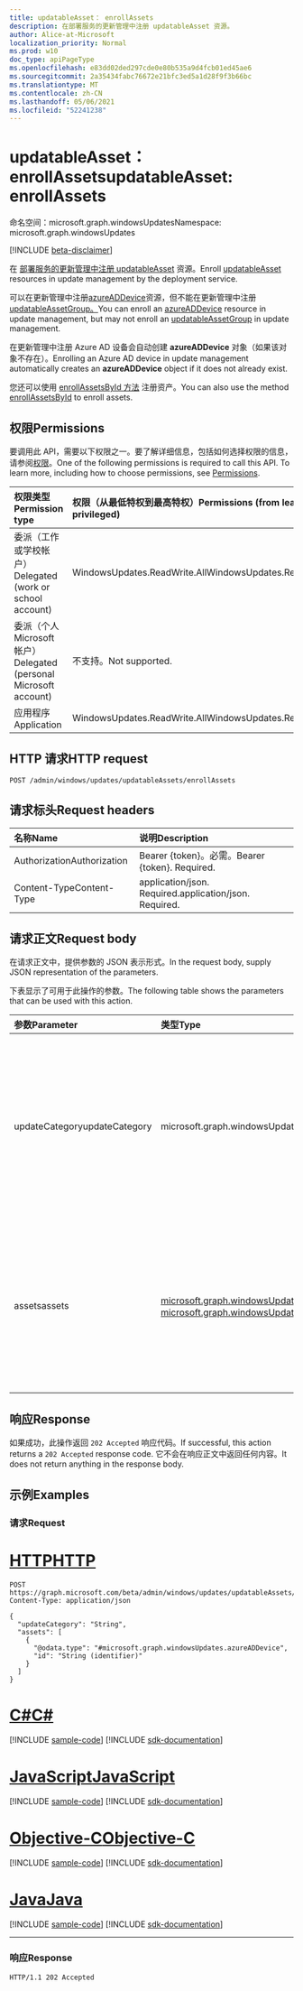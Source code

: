 ```yaml
---
title: updatableAsset： enrollAssets
description: 在部署服务的更新管理中注册 updatableAsset 资源。
author: Alice-at-Microsoft
localization_priority: Normal
ms.prod: w10
doc_type: apiPageType
ms.openlocfilehash: e83dd02ded297cde0e80b535a9d4fcb01ed45ae6
ms.sourcegitcommit: 2a35434fabc76672e21bfc3ed5a1d28f9f3b66bc
ms.translationtype: MT
ms.contentlocale: zh-CN
ms.lasthandoff: 05/06/2021
ms.locfileid: "52241238"
---
```

# <a name="updatableasset-enrollassets"></a><span data-ttu-id="ef818-103">updatableAsset： enrollAssets</span><span class="sxs-lookup"><span data-stu-id="ef818-103">updatableAsset: enrollAssets</span></span>
<span data-ttu-id="ef818-104">命名空间：microsoft.graph.windowsUpdates</span><span class="sxs-lookup"><span data-stu-id="ef818-104">Namespace: microsoft.graph.windowsUpdates</span></span>

[!INCLUDE [beta-disclaimer](../../includes/beta-disclaimer.md)]

<span data-ttu-id="ef818-105">在 [部署服务的更新管理中注册 updatableAsset](../resources/windowsupdates-updatableasset.md) 资源。</span><span class="sxs-lookup"><span data-stu-id="ef818-105">Enroll [updatableAsset](../resources/windowsupdates-updatableasset.md) resources in update management by the deployment service.</span></span>

<span data-ttu-id="ef818-106">可以在更新管理中注册[azureADDevice](../resources/windowsupdates-azureaddevice.md)资源，但不能在更新管理中注册[updatableAssetGroup。](../resources/windowsupdates-updatableassetgroup.md)</span><span class="sxs-lookup"><span data-stu-id="ef818-106">You can enroll an [azureADDevice](../resources/windowsupdates-azureaddevice.md) resource in update management, but may not enroll an [updatableAssetGroup](../resources/windowsupdates-updatableassetgroup.md) in update management.</span></span>

<span data-ttu-id="ef818-107">在更新管理中注册 Azure AD 设备会自动创建 **azureADDevice** 对象（如果该对象不存在）。</span><span class="sxs-lookup"><span data-stu-id="ef818-107">Enrolling an Azure AD device in update management automatically creates an **azureADDevice** object if it does not already exist.</span></span>

<span data-ttu-id="ef818-108">您还可以使用 [enrollAssetsById 方法](windowsupdates-updatableasset-enrollassetsbyid.md) 注册资产。</span><span class="sxs-lookup"><span data-stu-id="ef818-108">You can also use the method [enrollAssetsById](windowsupdates-updatableasset-enrollassetsbyid.md) to enroll assets.</span></span>

## <a name="permissions"></a><span data-ttu-id="ef818-109">权限</span><span class="sxs-lookup"><span data-stu-id="ef818-109">Permissions</span></span>
<span data-ttu-id="ef818-p101">要调用此 API，需要以下权限之一。要了解详细信息，包括如何选择权限的信息，请参阅[权限](/graph/permissions-reference)。</span><span class="sxs-lookup"><span data-stu-id="ef818-p101">One of the following permissions is required to call this API. To learn more, including how to choose permissions, see [Permissions](/graph/permissions-reference).</span></span>

|<span data-ttu-id="ef818-112">权限类型</span><span class="sxs-lookup"><span data-stu-id="ef818-112">Permission type</span></span>|<span data-ttu-id="ef818-113">权限（从最低特权到最高特权）</span><span class="sxs-lookup"><span data-stu-id="ef818-113">Permissions (from least to most privileged)</span></span>|
|:---|:---|
|<span data-ttu-id="ef818-114">委派（工作或学校帐户）</span><span class="sxs-lookup"><span data-stu-id="ef818-114">Delegated (work or school account)</span></span>|<span data-ttu-id="ef818-115">WindowsUpdates.ReadWrite.All</span><span class="sxs-lookup"><span data-stu-id="ef818-115">WindowsUpdates.ReadWrite.All</span></span>|
|<span data-ttu-id="ef818-116">委派（个人 Microsoft 帐户）</span><span class="sxs-lookup"><span data-stu-id="ef818-116">Delegated (personal Microsoft account)</span></span>|<span data-ttu-id="ef818-117">不支持。</span><span class="sxs-lookup"><span data-stu-id="ef818-117">Not supported.</span></span>|
|<span data-ttu-id="ef818-118">应用程序</span><span class="sxs-lookup"><span data-stu-id="ef818-118">Application</span></span>|<span data-ttu-id="ef818-119">WindowsUpdates.ReadWrite.All</span><span class="sxs-lookup"><span data-stu-id="ef818-119">WindowsUpdates.ReadWrite.All</span></span>|

## <a name="http-request"></a><span data-ttu-id="ef818-120">HTTP 请求</span><span class="sxs-lookup"><span data-stu-id="ef818-120">HTTP request</span></span>

<!-- {
  "blockType": "ignored"
}
-->
``` http
POST /admin/windows/updates/updatableAssets/enrollAssets
```

## <a name="request-headers"></a><span data-ttu-id="ef818-121">请求标头</span><span class="sxs-lookup"><span data-stu-id="ef818-121">Request headers</span></span>
|<span data-ttu-id="ef818-122">名称</span><span class="sxs-lookup"><span data-stu-id="ef818-122">Name</span></span>|<span data-ttu-id="ef818-123">说明</span><span class="sxs-lookup"><span data-stu-id="ef818-123">Description</span></span>|
|:---|:---|
|<span data-ttu-id="ef818-124">Authorization</span><span class="sxs-lookup"><span data-stu-id="ef818-124">Authorization</span></span>|<span data-ttu-id="ef818-p102">Bearer {token}。必需。</span><span class="sxs-lookup"><span data-stu-id="ef818-p102">Bearer {token}. Required.</span></span>|
|<span data-ttu-id="ef818-127">Content-Type</span><span class="sxs-lookup"><span data-stu-id="ef818-127">Content-Type</span></span>|<span data-ttu-id="ef818-p103">application/json. Required.</span><span class="sxs-lookup"><span data-stu-id="ef818-p103">application/json. Required.</span></span>|

## <a name="request-body"></a><span data-ttu-id="ef818-130">请求正文</span><span class="sxs-lookup"><span data-stu-id="ef818-130">Request body</span></span>
<span data-ttu-id="ef818-131">在请求正文中，提供参数的 JSON 表示形式。</span><span class="sxs-lookup"><span data-stu-id="ef818-131">In the request body, supply JSON representation of the parameters.</span></span>

<span data-ttu-id="ef818-132">下表显示了可用于此操作的参数。</span><span class="sxs-lookup"><span data-stu-id="ef818-132">The following table shows the parameters that can be used with this action.</span></span>

|<span data-ttu-id="ef818-133">参数</span><span class="sxs-lookup"><span data-stu-id="ef818-133">Parameter</span></span>|<span data-ttu-id="ef818-134">类型</span><span class="sxs-lookup"><span data-stu-id="ef818-134">Type</span></span>|<span data-ttu-id="ef818-135">说明</span><span class="sxs-lookup"><span data-stu-id="ef818-135">Description</span></span>|
|:---|:---|:---|
|<span data-ttu-id="ef818-136">updateCategory</span><span class="sxs-lookup"><span data-stu-id="ef818-136">updateCategory</span></span>|<span data-ttu-id="ef818-137">microsoft.graph.windowsUpdates.updateCategory</span><span class="sxs-lookup"><span data-stu-id="ef818-137">microsoft.graph.windowsUpdates.updateCategory</span></span>|<span data-ttu-id="ef818-138">要管理的服务的更新类别。</span><span class="sxs-lookup"><span data-stu-id="ef818-138">The category of updates for the service to manage.</span></span> <span data-ttu-id="ef818-139">支持 **updateCategory** 值的子集。</span><span class="sxs-lookup"><span data-stu-id="ef818-139">Supports a subset of the values for **updateCategory**.</span></span> <span data-ttu-id="ef818-140">可能的值是 `feature` ：。</span><span class="sxs-lookup"><span data-stu-id="ef818-140">Possible values are: `feature`.</span></span>|
|<span data-ttu-id="ef818-141">assets</span><span class="sxs-lookup"><span data-stu-id="ef818-141">assets</span></span>|<span data-ttu-id="ef818-142">[microsoft.graph.windowsUpdates.updatableAsset](../resources/windowsupdates-updatableasset.md) 集合</span><span class="sxs-lookup"><span data-stu-id="ef818-142">[microsoft.graph.windowsUpdates.updatableAsset](../resources/windowsupdates-updatableasset.md) collection</span></span>|<span data-ttu-id="ef818-143">要通过服务注册更新管理的 **updatableAsset** 资源列表，用于给定 **updateCategory**。</span><span class="sxs-lookup"><span data-stu-id="ef818-143">List of **updatableAsset** resources to enroll in update management by the service for the given **updateCategory**.</span></span>|

## <a name="response"></a><span data-ttu-id="ef818-144">响应</span><span class="sxs-lookup"><span data-stu-id="ef818-144">Response</span></span>

<span data-ttu-id="ef818-145">如果成功，此操作返回 `202 Accepted` 响应代码。</span><span class="sxs-lookup"><span data-stu-id="ef818-145">If successful, this action returns a `202 Accepted` response code.</span></span> <span data-ttu-id="ef818-146">它不会在响应正文中返回任何内容。</span><span class="sxs-lookup"><span data-stu-id="ef818-146">It does not return anything in the response body.</span></span>

## <a name="examples"></a><span data-ttu-id="ef818-147">示例</span><span class="sxs-lookup"><span data-stu-id="ef818-147">Examples</span></span>

### <a name="request"></a><span data-ttu-id="ef818-148">请求</span><span class="sxs-lookup"><span data-stu-id="ef818-148">Request</span></span>

# <a name="http"></a>[<span data-ttu-id="ef818-149">HTTP</span><span class="sxs-lookup"><span data-stu-id="ef818-149">HTTP</span></span>](#tab/http)
<!-- {
  "blockType": "request",
  "name": "updatableasset_enrollassets"
}
-->
``` http
POST https://graph.microsoft.com/beta/admin/windows/updates/updatableAssets/enrollAssets
Content-Type: application/json

{
  "updateCategory": "String",
  "assets": [
    {
      "@odata.type": "#microsoft.graph.windowsUpdates.azureADDevice",
      "id": "String (identifier)"
    }
  ]
}
```
# <a name="c"></a>[<span data-ttu-id="ef818-150">C#</span><span class="sxs-lookup"><span data-stu-id="ef818-150">C#</span></span>](#tab/csharp)
[!INCLUDE [sample-code](../includes/snippets/csharp/updatableasset-enrollassets-csharp-snippets.md)]
[!INCLUDE [sdk-documentation](../includes/snippets/snippets-sdk-documentation-link.md)]

# <a name="javascript"></a>[<span data-ttu-id="ef818-151">JavaScript</span><span class="sxs-lookup"><span data-stu-id="ef818-151">JavaScript</span></span>](#tab/javascript)
[!INCLUDE [sample-code](../includes/snippets/javascript/updatableasset-enrollassets-javascript-snippets.md)]
[!INCLUDE [sdk-documentation](../includes/snippets/snippets-sdk-documentation-link.md)]

# <a name="objective-c"></a>[<span data-ttu-id="ef818-152">Objective-C</span><span class="sxs-lookup"><span data-stu-id="ef818-152">Objective-C</span></span>](#tab/objc)
[!INCLUDE [sample-code](../includes/snippets/objc/updatableasset-enrollassets-objc-snippets.md)]
[!INCLUDE [sdk-documentation](../includes/snippets/snippets-sdk-documentation-link.md)]

# <a name="java"></a>[<span data-ttu-id="ef818-153">Java</span><span class="sxs-lookup"><span data-stu-id="ef818-153">Java</span></span>](#tab/java)
[!INCLUDE [sample-code](../includes/snippets/java/updatableasset-enrollassets-java-snippets.md)]
[!INCLUDE [sdk-documentation](../includes/snippets/snippets-sdk-documentation-link.md)]

---



### <a name="response"></a><span data-ttu-id="ef818-154">响应</span><span class="sxs-lookup"><span data-stu-id="ef818-154">Response</span></span>

<!-- {
  "blockType": "response",
  "truncated": true
}
-->
``` http
HTTP/1.1 202 Accepted
```

